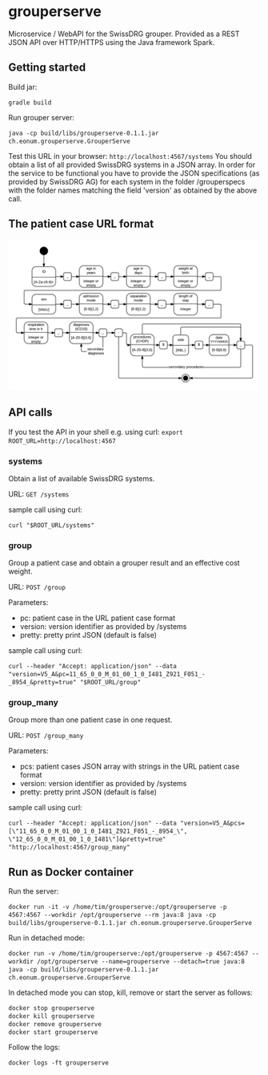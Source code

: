 # grouperserve
Microservice / WebAPI for the SwissDRG grouper. Provided as a REST JSON API over HTTP/HTTPS using the Java framework Spark.

## Getting started

Build jar:
```
gradle build
```

Run grouper server:
```
java -cp build/libs/grouperserve-0.1.1.jar ch.eonum.grouperserve.GrouperServe
```


Test this URL in your browser:
`http://localhost:4567/systems`
You should obtain a list of all provided SwissDRG systems in a JSON array. 
In order for the service to be functional you have to provide the JSON specifications (as provided by SwissDRG AG) for each system in the folder /grouperspecs with the folder names matching the field 'version' as obtained by the above call.

## The patient case URL format
![the URL patient case format](PatientCase_URL_format.png "The patient case URL format")

## API calls

If you test the API in your shell e.g. using curl:
`export ROOT_URL=http://localhost:4567`

### systems
Obtain a list of available SwissDRG systems.

URL:
`GET /systems`

sample call using curl:
```
curl "$ROOT_URL/systems"
```

### group
Group a patient case and obtain a grouper result and an effective cost weight.

URL:
`POST /group`

Parameters:
* pc: patient case in the URL patient case format
* version: version identifier as provided by /systems
* pretty: pretty print JSON (default is false)
	

sample call using curl: 
```
curl --header "Accept: application/json" --data "version=V5_A&pc=11_65_0_0_M_01_00_1_0_I481_Z921_F051_-_8954_&pretty=true" "$ROOT_URL/group"
```

### group_many
Group more than one patient case in one request.

URL:
`POST /group_many`

Parameters:
* pcs: patient cases JSON array with strings in the URL patient case format
* version: version identifier as provided by /systems
* pretty: pretty print JSON (default is false)
	

sample call using curl: 
```
curl --header "Accept: application/json" --data "version=V5_A&pcs=[\"11_65_0_0_M_01_00_1_0_I481_Z921_F051_-_8954_\", \"12_65_0_0_M_01_00_1_0_I481\"]&pretty=true" "http://localhost:4567/group_many"
```


## Run as Docker container
Run the server:
```
docker run -it -v /home/tim/grouperserve:/opt/grouperserve -p 4567:4567 --workdir /opt/grouperserve --rm java:8 java -cp build/libs/grouperserve-0.1.1.jar ch.eonum.grouperserve.GrouperServe
```

Run in detached mode:
```
docker run -v /home/tim/grouperserve:/opt/grouperserve -p 4567:4567 --workdir /opt/grouperserve --name=grouperserve --detach=true java:8 java -cp build/libs/grouperserve-0.1.1.jar ch.eonum.grouperserve.GrouperServe
```
In detached mode you can stop, kill, remove or start the server as follows:
```
docker stop grouperserve
docker kill grouperserve
docker remove grouperserve
docker start grouperserve
```
Follow the logs:
```
docker logs -ft grouperserve
```




